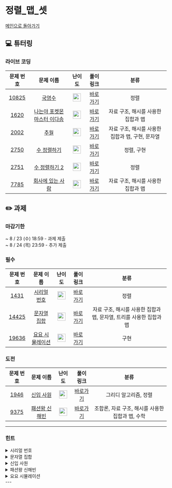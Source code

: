 # 정렬_맵_셋
[메인으로 돌아가기](https://github.com/Altu-Bitu-5/Notice) 
## 💻 튜터링 
### 라이브 코딩
| 문제 번호 | 문제 이름 | 난이도 | 풀이 링크 | 분류 |
| :-: | :-: | :-: | :-: | :-: |
| [10825](https://www.acmicpc.net/problem/10825) | [국영수](https://www.acmicpc.net/problem/10825) | <img height="25px" width="25px" src="https://static.solved.ac/tier_small/7.svg"/> | [바로가기](https://github.com/Altu-Bitu-5/Notice/blob/main/01_정렬_맵_셋/라이브코딩/10825.cpp) | 정렬 |
| [1620](https://www.acmicpc.net/problem/1620) | [나는야 포켓몬 마스터 이다솜](https://www.acmicpc.net/problem/1620) | <img height="25px" width="25px" src="https://static.solved.ac/tier_small/7.svg"/> | [바로가기](https://github.com/Altu-Bitu-5/Notice/blob/main/01_정렬_맵_셋/라이브코딩/1620.cpp) | 자료 구조, 해시를 사용한 집합과 맵 |
| [2002](https://www.acmicpc.net/problem/2002) | [추월](https://www.acmicpc.net/problem/2002) | <img height="25px" width="25px" src="https://static.solved.ac/tier_small/10.svg"/> | [바로가기](https://github.com/Altu-Bitu-5/Notice/blob/main/01_정렬_맵_셋/라이브코딩/2002.cpp) | 자료 구조, 해시를 사용한 집합과 맵, 구현, 문자열 |
| [2750](https://www.acmicpc.net/problem/2750) | [수 정렬하기](https://www.acmicpc.net/problem/2750) | <img height="25px" width="25px" src="https://static.solved.ac/tier_small/4.svg"/> | [바로가기](https://github.com/Altu-Bitu-5/Notice/blob/main/01_정렬_맵_셋/라이브코딩/2750.cpp) | 정렬, 구현 |
| [2751](https://www.acmicpc.net/problem/2751) | [수 정렬하기 2](https://www.acmicpc.net/problem/2751) | <img height="25px" width="25px" src="https://static.solved.ac/tier_small/6.svg"/> | [바로가기](https://github.com/Altu-Bitu-5/Notice/blob/main/01_정렬_맵_셋/라이브코딩/2751.cpp) | 정렬 |
| [7785](https://www.acmicpc.net/problem/7785) | [회사에 있는 사람](https://www.acmicpc.net/problem/7785) | <img height="25px" width="25px" src="https://static.solved.ac/tier_small/6.svg"/> | [바로가기](https://github.com/Altu-Bitu-5/Notice/blob/main/01_정렬_맵_셋/라이브코딩/7785.cpp) | 자료 구조, 해시를 사용한 집합과 맵 |
## ✏️ 과제 
### 마감기한
~ 8 / 23 (수) 18:59 - 과제 제출 </br>
~ 8 / 24 (목) 23:59 - 추가 제출 </br>
### 필수
| 문제 번호 | 문제 이름 | 난이도 | 풀이 링크 | 분류 |
| :-: | :-: | :-: | :-: | :-: |
| [1431](https://www.acmicpc.net/problem/1431) | [시리얼 번호](https://www.acmicpc.net/problem/1431) | <img height="25px" width="25px" src="https://static.solved.ac/tier_small/8.svg"/> | [바로가기](https://github.com/Altu-Bitu-5/Notice/blob/main/01_정렬_맵_셋/필수/1431.cpp) | 정렬 |
| [14425](https://www.acmicpc.net/problem/14425) | [문자열 집합](https://www.acmicpc.net/problem/14425) | <img height="25px" width="25px" src="https://static.solved.ac/tier_small/8.svg"/> | [바로가기](https://github.com/Altu-Bitu-5/Notice/blob/main/01_정렬_맵_셋/필수/14425.cpp) | 자료 구조, 해시를 사용한 집합과 맵, 문자열, 트리를 사용한 집합과 맵 |
| [19636](https://www.acmicpc.net/problem/19636) | [요요 시뮬레이션](https://www.acmicpc.net/problem/19636) | <img height="25px" width="25px" src="https://static.solved.ac/tier_small/7.svg"/> | [바로가기](https://github.com/Altu-Bitu-5/Notice/blob/main/01_정렬_맵_셋/필수/19636.cpp) | 구현 |
### 도전
| 문제 번호 | 문제 이름 | 난이도 | 풀이 링크 | 분류 |
| :-: | :-: | :-: | :-: | :-: |
| [1946](https://www.acmicpc.net/problem/1946) | [신입 사원](https://www.acmicpc.net/problem/1946) | <img height="25px" width="25px" src="https://static.solved.ac/tier_small/10.svg"/> | [바로가기](https://github.com/Altu-Bitu-5/Notice/blob/main/01_정렬_맵_셋/도전/1946.cpp) | 그리디 알고리즘, 정렬 |
| [9375](https://www.acmicpc.net/problem/9375) | [패션왕 신해빈](https://www.acmicpc.net/problem/9375) | <img height="25px" width="25px" src="https://static.solved.ac/tier_small/8.svg"/> | [바로가기](https://github.com/Altu-Bitu-5/Notice/blob/main/01_정렬_맵_셋/도전/9375.cpp) | 조합론, 자료 구조, 해시를 사용한 집합과 맵, 수학 |
---
 ### 힌트
<details><summary>시리얼 번호</summary><div markdown="1">&nbsp;&nbsp;&nbsp;&nbsp;서류심사와 면접심사의 성적을 모두 고려해 동시에 비교하려니 힘드네요. 하나의 심사 순위만 비교하려면 어떻게 해야 할까요?</div></details>
<details><summary>문자열 집합</summary><div markdown="1">&nbsp;&nbsp;&nbsp;&nbsp;문자열의 개수 N, M이 꽤 크네요. 문자열을 효율적으로 관리할 수 있는 방법이 있을까요?</div></details>
<details><summary>신입 사원</summary><div markdown="1">&nbsp;&nbsp;&nbsp;&nbsp;두 가지 순위를 비교하고 있어요. 동시에 비교하기보다는 하나를 고정하고 다른 하나를 비교하면 좋을 것 같아요!</div></details>
<details><summary>패션왕 신해빈</summary><div markdown="1">&nbsp;&nbsp;&nbsp;&nbsp;의상의 이름과 의상의 종류 중 우리에게 필요한 입력값은 무엇일까요? 의상을 입지 않는 경우를 조심해야 할 것 같아요.</div></details>
<details><summary>요요 시뮬레이션</summary><div markdown="1">&nbsp;&nbsp;&nbsp;&nbsp;문제가 조금 복잡하네요! 당황하지 말고 천천히 읽어보며 코드로 구현해봅시다. C++로 풀이할 경우, ⌊−5 / 2⌋ = -3이 나오는지 꼭 확인해보세요!</div></details>
---
